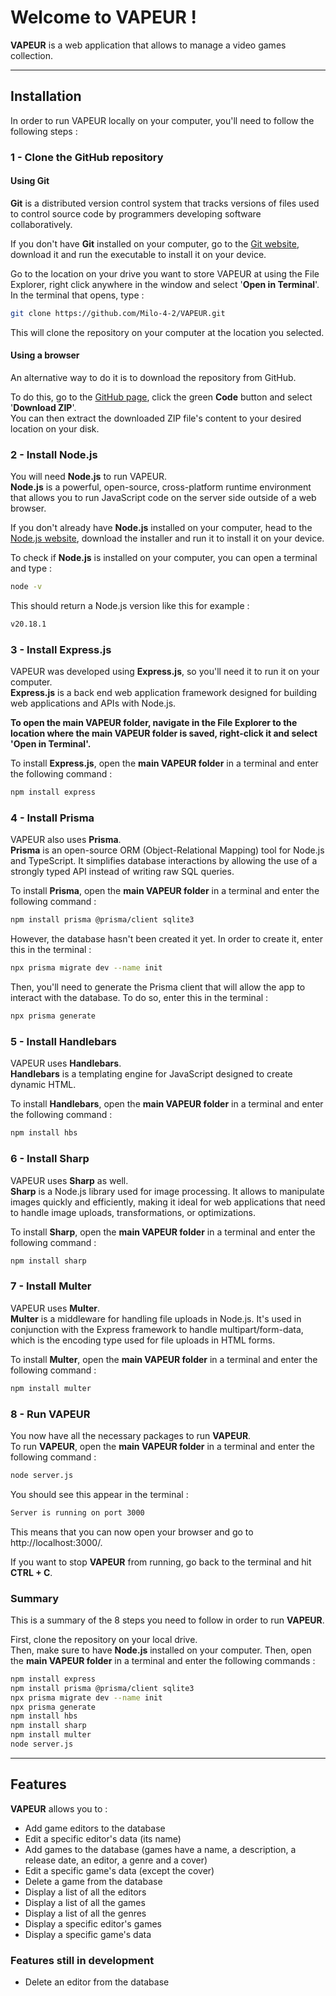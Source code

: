 # Welcome to **VAPEUR** !  
**VAPEUR** is a web application that allows to manage a video games collection.

---

## Installation

In order to run VAPEUR locally on your computer, you'll need to follow the following steps :

### 1 - Clone the GitHub repository

#### Using Git

**Git** is a distributed version control system that tracks versions of files used to control source code by programmers developing software collaboratively.

If you don't have **Git** installed on your computer, go to the [Git website](https://git-scm.com/), download it and run the executable to install it on your device.

Go to the location on your drive you want to store VAPEUR at using the File Explorer, right click anywhere in the window and select '**Open in Terminal**'. In the terminal that opens, type :

```bash
git clone https://github.com/Milo-4-2/VAPEUR.git
```

This will clone the repository on your computer at the location you selected.

#### Using a browser

An alternative way to do it is to download the repository from GitHub.

To do this, go to the [GitHub page](https://github.com/Milo-4-2/VAPEUR.git), click the green **Code** button and select '**Download ZIP**'.  
You can then extract the downloaded ZIP file's content to your desired location on your disk.

### 2 - Install Node.js

You will need **Node.js** to run VAPEUR.  
**Node.js** is a powerful, open-source, cross-platform runtime environment that allows you to run JavaScript code on the server side outside of a web browser.

If you don't already have **Node.js** installed on your computer, head to the [Node.js website](https://nodejs.org/en), download the installer and run it to install it on your device.

To check if **Node.js** is installed on your computer, you can open a terminal and type :

```bash
node -v
```

This should return a Node.js version like this for example : 

```bash
v20.18.1
```

### 3 - Install Express.js

VAPEUR was developed using **Express.js**, so you'll need it to run it on your computer.  
**Express.js** is a back end web application framework designed for building web applications and APIs with Node.js.

**To open the main VAPEUR folder, navigate in the File Explorer to the location where the main VAPEUR folder is saved, right-click it and select 'Open in Terminal'.** 

To install **Express.js**, open the **main VAPEUR folder** in a terminal and enter the following command :



```bash
npm install express
```

### 4 - Install Prisma

VAPEUR also uses **Prisma**.  
**Prisma** is an open-source ORM (Object-Relational Mapping) tool for Node.js and TypeScript. It simplifies database interactions by allowing the use of a strongly typed API instead of writing raw SQL queries.

To install **Prisma**, open the **main VAPEUR folder** in a terminal and enter the following command :

```bash
npm install prisma @prisma/client sqlite3
```

However, the database hasn't been created it yet. In order to create it, enter this in the terminal :

```bash
npx prisma migrate dev --name init
```

Then, you'll need to generate the Prisma client that will allow the app to interact with the database. To do so, enter this in the terminal :

```bash
npx prisma generate
```

### 5 - Install Handlebars

VAPEUR uses **Handlebars**.  
**Handlebars** is a templating engine for JavaScript designed to create dynamic HTML.

To install **Handlebars**, open the **main VAPEUR folder** in a terminal and enter the following command :

```bash
npm install hbs
```

### 6 - Install Sharp

VAPEUR uses **Sharp** as well.  
**Sharp** is a Node.js library used for image processing. It allows to manipulate images quickly and efficiently, making it ideal for web applications that need to handle image uploads, transformations, or optimizations.

To install **Sharp**, open the **main VAPEUR folder** in a terminal and enter the following command :

```bash
npm install sharp
```

### 7 - Install Multer

VAPEUR uses **Multer**.  
**Multer** is a middleware for handling file uploads in Node.js. It's used in conjunction with the Express framework to handle multipart/form-data, which is the encoding type used for file uploads in HTML forms.

To install **Multer**, open the **main VAPEUR folder** in a terminal and enter the following command :

```bash
npm install multer
```

### 8 - Run VAPEUR

You now have all the necessary packages to run **VAPEUR**.  
To run **VAPEUR**, open the **main VAPEUR folder** in a terminal and enter the following command :

```bash
node server.js
```

You should see this appear in the terminal :

```bash
Server is running on port 3000
```

This means that you can now open your browser and go to http://localhost:3000/.  

If you want to stop **VAPEUR** from running, go back to the terminal and hit **CTRL + C**.

### Summary

This is a summary of the 8 steps you need to follow in order to run **VAPEUR**.

First, clone the repository on your local drive.  
Then, make sure to have **Node.js** installed on your computer.
Then, open the **main VAPEUR folder** in a terminal and enter the following commands :

```bash
npm install express
npm install prisma @prisma/client sqlite3
npx prisma migrate dev --name init
npx prisma generate
npm install hbs
npm install sharp
npm install multer
node server.js
```

---

## Features

**VAPEUR** allows you to :

* Add game editors to the database
* Edit a specific editor's data (its name)
* Add games to the database (games have a name, a description, a release date, an editor, a genre and a cover)
* Edit a specific game's data (except the cover)
* Delete a game from the database
* Display a list of all the editors
* Display a list of all the games
* Display a list of all the genres
* Display a specific editor's games
* Display a specific game's data

### Features still in development

* Delete an editor from the database
